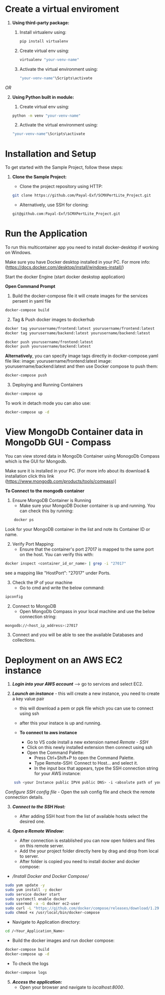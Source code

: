 # Create a virtual enviroment
1. **Using third-party package:**
    1. Install virtualenv using: 

        ```bash
        pip install virtualenv
        ```
    2. Create virtual env using:

        ```bash 
        virtualenv "your-venv-name"
        ```
    3. Activate the virtual environment using:

        ```bash 
        "your-venv-name"\Scripts\activate
        ```

*OR*

2. **Using Python built in module:**
    
    1. Create virtual env using:

    ```bash 
    python -m venv "your-venv-name"
    ```
    2. Activate the virtual environment using:

    ```bash 
    "your-venv-name"\Scripts\activate
    ```

# Installation and Setup
To get started with the Sample Project, follow these steps:

1. **Clone the Sample Project:**

    - Clone the project repository using HTTP:
     ```bash
     git clone https://github.com/Payal-Exf/SCMXPertLite_Project.git
     ```
    - Alternatively, use SSH for cloning:
     ```bash
     git@github.com:Payal-Exf/SCMXPertLite_Project.git
     ```

# Run the Application

To run this multicontainer app you need to install docker-desktop if working on Windows.

Make sure you have Docker desktop installed in your PC.
 For more info: (https://docs.docker.com/desktop/install/windows-install/)

Start the docker Engine (start docker deskstop application)

**Open Command Prompt**
1. Build the docker-compose file it will create images for the services persent in yaml file

```bash
docker-compose build
```

2. Tag & Push docker images to dockerhub

``` bash
docker tag yourusername/frontend:latest yourusername/frontend:latest
docker tag yourusername/backend:latest yourusername/backend:latest

docker push yourusername/frontend:latest
docker push yourusername/backend:latest
```
**Alternatively**, you can specify image tags directly in docker-compose.yaml file like:
image: yourusername/frontend:latest
image: yourusername/backend:latest
and then use Docker compose to push them:

```bash 
docker-compose push
```

3. Deploying and Running Containers

```bash 
docker-compose up
```

To work in detach mode you can also use:

``` bash 
docker-compose up -d 
```

# View MongoDb Container data in MongoDb GUI - Compass
You can view stored data in MongoDb Container using MonogoDb Compass which is the GUI for Mongodb.

Make sure it is installed in your PC. 
[For more info about its download & installation click this link (https://www.mongodb.com/products/tools/compass)]

**To Connect to the mongodb container**

1. Ensure MongoDB Container is Running
    - Make sure your MongoDB Docker container is up and running. You can check this by running:

``` bash 
    docker ps
```
Look for your MongoDB container in the list and note its Container ID or name. 

2. Verify Port Mapping:
    - Ensure that the container's port 27017 is mapped to the same port on the host. You can verify this with:

``` bash
docker inspect <container_id_or_name> | grep -i "27017"
```
see a mapping like "HostPort": "27017" under Ports.

3. Check the IP of your machine
    - Go to cmd and write the below command: 

``` bash 
ipconfig
```

2. Connect to MongoDB 
    - Open MongoDb Compass in your local machine and use the below connection string:

``` bash
mongodb://<host_ip_address>:27017
```
3. Connect and you will be able to see the available Databases and collections.

# Deployment on an AWS EC2 instance
1. ***Login into your AWS account*** --> go to services and select EC2.

2. ***Launch an instance*** - this will create a new instance, you need to create a key value pair
    - this will download a pem or ppk file which you can use to connect using ssh
    - after this your instace is up and running.

    - **To connect to aws instance**
        - Go to VS code install a new extension named *Remote - SSH*
        - Click on this newly installed extension then connect using ssh
        - Open the Command Palette:
            - Press Ctrl+Shift+P to open the Command Palette.
            - Type Remote-SSH: Connect to Host... and select it.
            - In the input box that appears, type the SSH connection string for your AWS instance:
        
```bash
    ssh <your Instance public IPV4 public DNS> -i <absolute path of your PEM file>
```
*Configure SSH config file* - Open the ssh config file and check the remote connection details.

3. ***Connect to the SSH Host:***
    - After adding SSH host from the list of available hosts select the desired one.

4. ***Open a Remote Window:***
    - After connection is established you can now open folders and files on this remote server.
    - Add the your project folder directly here by drag and drop from local to server.
    - After folder is copied you need to install docker and docker compose:
- */Install Docker and Docker Compose/*
    
```bash
sudo yum update -y
sudo yum install -y docker
sudo service docker start
sudo systemctl enable docker
sudo usermod -a -G docker ec2-user
sudo curl -L "https://github.com/docker/compose/releases/download/1.29.2/docker-compose-$(uname -s)-$(uname -m)" -o /usr/local/bin/docker-compose
sudo chmod +x /usr/local/bin/docker-compose
```
- Navigate to Application directory:
```bash
cd /<Your_Application_Name>
```

- Build the docker images and run docker compose:
```bash
docker-compose build
docker-compose up -d
```
- To check the logs
```bash
docker-compose logs
```
5. ***Access the application:***
    - Open your browser and navigate to *localhost:8000*.


